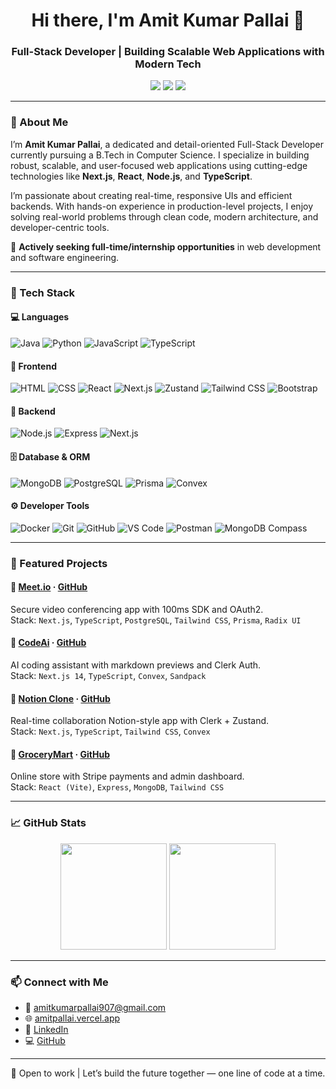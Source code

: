 <h1 align="center">Hi there, I'm Amit Kumar Pallai 👋</h1>
<h3 align="center">Full-Stack Developer | Building Scalable Web Applications with Modern Tech</h3>

<p align="center">
  <a href="https://amitpallai.vercel.app" target="_blank"><img src="https://img.shields.io/badge/Portfolio-%23000000.svg?&style=for-the-badge&logo=vercel&logoColor=white" /></a>
  <a href="https://www.linkedin.com/in/amit-kumar-pallai-61a86025a" target="_blank"><img src="https://img.shields.io/badge/LinkedIn-%230077B5.svg?&style=for-the-badge&logo=linkedin&logoColor=white" /></a>
  <a href="https://github.com/Amitpallai" target="_blank"><img src="https://img.shields.io/badge/GitHub-%23121011.svg?&style=for-the-badge&logo=github&logoColor=white" /></a>
</p>

---

### 💼 About Me

I’m **Amit Kumar Pallai**, a dedicated and detail-oriented Full-Stack Developer currently pursuing a B.Tech in Computer Science. I specialize in building robust, scalable, and user-focused web applications using cutting-edge technologies like **Next.js**, **React**, **Node.js**, and **TypeScript**.

I’m passionate about creating real-time, responsive UIs and efficient backends. With hands-on experience in production-level projects, I enjoy solving real-world problems through clean code, modern architecture, and developer-centric tools.

💼 **Actively seeking full-time/internship opportunities** in web development and software engineering.

---

### 🚀 Tech Stack

#### 💻 Languages
![Java](https://img.shields.io/badge/Java-ED8B00?style=flat-square&logo=openjdk&logoColor=white)
![Python](https://img.shields.io/badge/Python-3776AB?style=flat-square&logo=python&logoColor=white)
![JavaScript](https://img.shields.io/badge/JavaScript-F7DF1E?style=flat-square&logo=javascript&logoColor=black)
![TypeScript](https://img.shields.io/badge/TypeScript-3178C6?style=flat-square&logo=typescript&logoColor=white)

#### 🎨 Frontend
![HTML](https://img.shields.io/badge/HTML5-E34F26?style=flat-square&logo=html5&logoColor=white)
![CSS](https://img.shields.io/badge/CSS3-1572B6?style=flat-square&logo=css3&logoColor=white)
![React](https://img.shields.io/badge/React-61DAFB?style=flat-square&logo=react&logoColor=black)
![Next.js](https://img.shields.io/badge/Next.js-000?style=flat-square&logo=nextdotjs&logoColor=white)
![Zustand](https://img.shields.io/badge/Zustand-000?style=flat-square)
![Tailwind CSS](https://img.shields.io/badge/TailwindCSS-38B2AC?style=flat-square&logo=tailwind-css&logoColor=white)
![Bootstrap](https://img.shields.io/badge/Bootstrap-7952B3?style=flat-square&logo=bootstrap&logoColor=white)

#### 🧠 Backend
![Node.js](https://img.shields.io/badge/Node.js-339933?style=flat-square&logo=node.js&logoColor=white)
![Express](https://img.shields.io/badge/Express.js-000?style=flat-square&logo=express&logoColor=white)
![Next.js](https://img.shields.io/badge/Next.js-000?style=flat-square&logo=nextdotjs&logoColor=white)

#### 🗄️ Database & ORM
![MongoDB](https://img.shields.io/badge/MongoDB-47A248?style=flat-square&logo=mongodb&logoColor=white)
![PostgreSQL](https://img.shields.io/badge/PostgreSQL-336791?style=flat-square&logo=postgresql&logoColor=white)
![Prisma](https://img.shields.io/badge/Prisma-2D3748?style=flat-square&logo=prisma&logoColor=white)
![Convex](https://img.shields.io/badge/Convex-000?style=flat-square)

#### ⚙️ Developer Tools
![Docker](https://img.shields.io/badge/Docker-2496ED?style=flat-square&logo=docker&logoColor=white)
![Git](https://img.shields.io/badge/Git-F05032?style=flat-square&logo=git&logoColor=white)
![GitHub](https://img.shields.io/badge/GitHub-181717?style=flat-square&logo=github&logoColor=white)
![VS Code](https://img.shields.io/badge/VS_Code-007ACC?style=flat-square&logo=visual-studio-code&logoColor=white)
![Postman](https://img.shields.io/badge/Postman-FF6C37?style=flat-square&logo=postman&logoColor=white)
![MongoDB Compass](https://img.shields.io/badge/MongoDB_Compass-01EC64?style=flat-square)

---

### 🧩 Featured Projects

#### 🔗 [Meet.io](https://meet-io-six.vercel.app) · [GitHub](https://github.com/Amitpallai/meet.io)  
Secure video conferencing app with 100ms SDK and OAuth2.  
Stack: `Next.js`, `TypeScript`, `PostgreSQL`, `Tailwind CSS`, `Prisma`, `Radix UI`

#### 🤖 [CodeAi](https://code-ai-silk.vercel.app) · [GitHub](https://github.com/Amitpallai/CodeAi)  
AI coding assistant with markdown previews and Clerk Auth.  
Stack: `Next.js 14`, `TypeScript`, `Convex`, `Sandpack`

#### 🧠 [Notion Clone](https://notion-alpha-ten.vercel.app) · [GitHub](https://github.com/Amitpallai/notion)  
Real-time collaboration Notion-style app with Clerk + Zustand.  
Stack: `Next.js`, `TypeScript`, `Tailwind CSS`, `Convex`

#### 🛒 [GroceryMart](https://grocery-mart-npj4.vercel.app) · [GitHub](https://github.com/Amit6841/Grocery-Mart)  
Online store with Stripe payments and admin dashboard.  
Stack: `React (Vite)`, `Express`, `MongoDB`, `Tailwind CSS`

---

### 📈 GitHub Stats

<p align="center">
  <img src="https://github-readme-stats.vercel.app/api?username=Amit6841&show_icons=true&theme=github_dark&hide_border=true" height="170" />
  <img src="https://github-readme-stats.vercel.app/api/top-langs/?username=Amit6841&layout=compact&theme=github_dark&hide_border=true" height="170" />
</p>

---

### 📫 Connect with Me

- 📧 [amitkumarpallai907@gmail.com](mailto:amitkumarpallai907@gmail.com)  
- 🌐 [amitpallai.vercel.app](https://amitpallai.vercel.app)  
- 💼 [LinkedIn](https://www.linkedin.com/in/amit-kumar-pallai-61a86025a)  
- 💻 [GitHub](https://github.com/Amitpallai)

---

<p align="center">🚀 Open to work | Let’s build the future together — one line of code at a time.</p>
